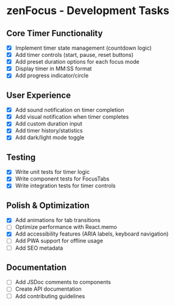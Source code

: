 # zenFocus - Development Tasks

## Core Timer Functionality
- [x] Implement timer state management (countdown logic)
- [x] Add timer controls (start, pause, reset buttons)
- [x] Add preset duration options for each focus mode
- [x] Display timer in MM:SS format
- [x] Add progress indicator/circle

## User Experience
- [x] Add sound notification on timer completion
- [x] Add visual notification when timer completes
- [x] Add custom duration input
- [x] Add timer history/statistics
- [x] Add dark/light mode toggle

## Testing
- [x] Write unit tests for timer logic
- [x] Write component tests for FocusTabs
- [x] Write integration tests for timer controls

## Polish & Optimization
- [x] Add animations for tab transitions
- [ ] Optimize performance with React.memo
- [x] Add accessibility features (ARIA labels, keyboard navigation)
- [ ] Add PWA support for offline usage
- [ ] Add SEO metadata

## Documentation
- [ ] Add JSDoc comments to components
- [ ] Create API documentation
- [ ] Add contributing guidelines

